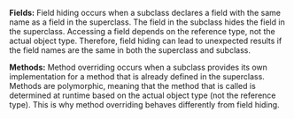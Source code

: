 **Fields:**
Field hiding occurs when a subclass declares a field with the same name as a field in the superclass. The field in the subclass hides the field in the superclass.
Accessing a field depends on the reference type, not the actual object type. Therefore, field hiding can lead to unexpected results if the field names are the same in both the superclass and subclass.

**Methods:**
Method overriding occurs when a subclass provides its own implementation for a method that is already defined in the superclass.
Methods are polymorphic, meaning that the method that is called is determined at runtime based on the actual object type (not the reference type). This is why method overriding behaves differently from field hiding.
